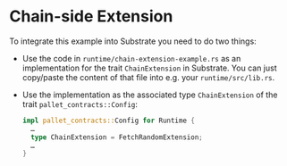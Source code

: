 # Chain-side Extension

To integrate this example into Substrate you need to do two things:

* Use the code in `runtime/chain-extension-example.rs` as an implementation for
  the trait `ChainExtension` in Substrate.
  You can just copy/paste the content of that file into e.g. your `runtime/src/lib.rs`.

* Use the implementation as the associated type `ChainExtension` of the trait
  `pallet_contracts::Config`:
  ```rust
  impl pallet_contracts::Config for Runtime {
    …
    type ChainExtension = FetchRandomExtension;
    …
  }
  ```
